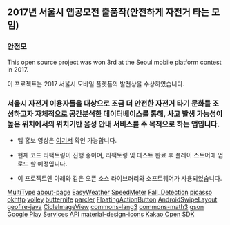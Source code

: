 
## 2017년 서울시 앱공모전 출품작(안전하게 자전거 타는 모임)

### 안전모
This open source project was won 3rd at the Seoul mobile platform contest in 2017. 

이 프로젝트는 2017 서울시 모바일 플렛폼의 발전상을 수상하였습니다. 

### 서울시 자전거 이용자들을 대상으로 조금 더 안전한 자전거 타기 문화를 조성하고자 자체적으로 공간분석한 데이터베이스를 통해, 사고  발생 가능성이 높은 위치에서의 위치기반 음성 안내 서비스를 주 목적으로 하는 앱입니다.

* 앱 홍보 영상은 [여기서](https://www.youtube.com/watch?v=BF-TiYfyLsg) 확인 가능합니다.

* 현재 코드 리팩토링이 진행 중이며, 리팩토링 및 테스트 완료 후 플레이 스토어에 업로드 할 예정입니다.

* 이 프로젝트엔 아래와 같은 오픈 소스 라이브러리와 소프트웨어가 사용되었습니다.

[MultiType](https://github.com/drakeet/MultiType)
[about-page](https://github.com/drakeet/about-page)
[EasyWeather](https://github.com/code-crusher/EasyWeather)
[SpeedMeter](https://github.com/flyingrub/SpeedMeter)
[Fall_Detection](https://github.com/swift2891/Fall_Detection)
[picasso](https://github.com/square/picasso)
[okhttp](https://github.com/square/okhttp)
[volley](https://github.com/google/volley)
[butternife](https://github.com/JakeWharton/butterknife)
[parcler](https://github.com/johncarl81/parceler)
[FloatingActionButton](https://github.com/makovkastar/FloatingActionButton)
[AndroidSwipeLayout](https://github.com/daimajia/AndroidSwipeLayout)
[geofire-java](https://github.com/firebase/geofire-java)
[CicleImageView](https://github.com/hdodenhof/CircleImageView)
[commons-lang3](https://mvnrepository.com/artifact/org.apache.commons/commons-lang3/3.3.2)
[commons-math3](https://mvnrepository.com/artifact/org.apache.commons:commons-math3:3.6.1)
[gson](https://github.com/google/gson)
[Google Play Services API](https://developers.google.com/android/reference)
[material-design-icons](https://github.com/google/material-design-icons)
[Kakao Open SDK](https://developers.kakao.com/docs/sdk)
